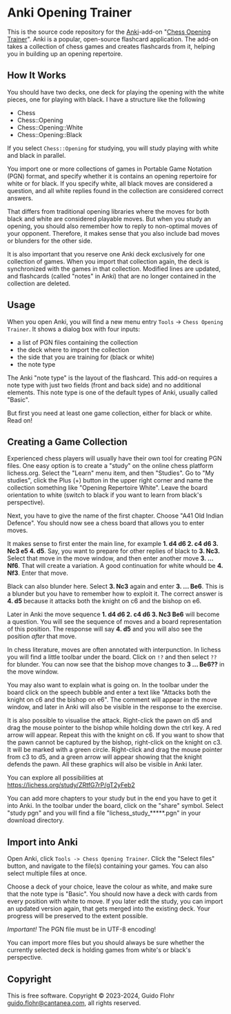 # Anki Opening Trainer

This is the source code repository for the
[Anki](https://apps.ankiweb.net/)-add-on
"[Chess Opening Trainer](https://ankiweb.net/shared/info/705507113)". Anki is
a popular, open-source flashcard application.  The add-on takes a collection of
chess games and creates flashcards from it, helping you in building up an
opening repertoire.

## How It Works

You should have two decks, one deck for playing the opening with the white
pieces, one for playing with black.  I have a structure like the following

* Chess
* Chess::Opening
* Chess::Opening::White
* Chess::Opening::Black

If you select `Chess::Opening` for studying, you will study playing with white
and black in parallel.

You import one or more collections of games in Portable Game Notation (PGN)
format, and specify whether it is contains an opening repertoire for white
or for black.  If you specify white, all black moves are considered a
question, and all white replies found in the collection are considered correct
answers.

That differs from traditional opening libraries where the moves for both
black and white are considered playable moves.  But when you study an opening,
you should also remember how to reply to non-optimal moves of your opponent.
Therefore, it makes sense that you also include bad moves or blunders for
the other side.

It is also important that you reserve one Anki deck exclusively for one
collection of games.  When you import that collection again, the deck is
synchronized with the games in that collection.  Modified lines are updated,
and flashcards (called "notes" in Anki) that are no longer contained in the
collection are deleted.

## Usage

When you open Anki, you will find a new menu entry `Tools` ->
`Chess Opening Trainer`.  It shows a dialog box with four inputs:

* a list of PGN files containing the collection
* the deck where to import the collection
* the side that you are training for (black or white)
* the note type

The Anki "note type" is the layout of the flashcard.  This add-on requires
a note type with just two fields (front and back side) and no additional
elements.  This note type is one of the default types of Anki, usually called
"Basic".

But first you need at least one game collection, either for black or white.
Read on!

## Creating a Game Collection

Experienced chess players will usually have their own tool for creating PGN
files.  One easy option is to create a "study" on the online chess platform
lichess.org.  Select the "Learn" menu item, and then "Studies".  Go to
"My studies", click the Plus (+) button in the upper right corner and name
the collection something like "Opening Repertoire White".  Leave the board
orientation to white (switch to black if you want to learn from black's
perspective).

Next, you have to give the name of the first chapter.  Choose "A41 Old
Indian Defence".  You should now see a chess board that allows you to enter
moves.

It makes sense to first enter the main line, for example **1. d4 d6 2. c4 d6
3. Nc3 e5 4. d5**.  Say, you want to prepare for other replies of black to **3. Nc3.**
Select that move in the move window, and then enter another move **3. ... Nf6**.
That will create a variation.  A good continuation for white whould be 
**4. Nf3**.  Enter that move.

Black can also blunder here.  Select **3. Nc3** again and enter **3. ... Be6**.  This is
a blunder but you have to remember how to exploit it.  The correct answer is
**4. d5** because it attacks both the knight on c6 and the bishop on e6.

Later in Anki the move sequence **1. d4 d6 2. c4 d6 3. Nc3 Be6** will become a
question.  You will see the sequence of moves and a board representation of
this position.  The response will say **4. d5** and you will also see the position
*after* that move.

In chess literature, moves are often annotated with interpunction.  In lichess
you will find a little toolbar under the board.  Click on `!?` and then select
`??` for blunder.  You can now see that the bishop move changes to **3 ... Be6??**
in the move window.

You may also want to explain what is going on.  In the toolbar under the board
click on the speech bubble and enter a text like "Attacks both the knight on c6
and the bishop on e6".  The comment will appear in the move window, and later
in Anki will also be visible in the response to the exercise.

It is also possible to visualise the attack.  Right-click the pawn on d5 and
drag the mouse pointer to the bishop while holding down the ctrl key.  A red
arrow will appear.  Repeat this with the knight on c6.  If you want to show
that the pawn cannot be captured by the bishop, right-click on the knight on
c3.  It will be marked with a green circle.  Right-click and drag the mouse
pointer from c3 to d5, and a green arrow will appear showing that the knight
defends the pawn.  All these graphics will also be visible in Anki later.

You can explore all possibilities at https://lichess.org/study/ZRtfG7rP/gT2yFeb2

You can add more chapters to your study but in the end you have to get it into
Anki.  In the toolbar under the board, click on the "share" symbol.  Select
"study pgn" and you will find a file "lichess_study_*****.pgn" in your
download directory.

## Import into Anki

Open Anki, click `Tools -> Chess Opening Trainer`. Click the "Select files" button,
and navigate to the file(s) containing your games.  You can also select multiple
files at once.

Choose a deck of your choice, leave the colour as white, and make sure that
the note type is "Basic".  You should now have a deck with cards from every
position with white to move.  If you later edit the study, you can import
an updated version again, that gets merged into the existing deck.  Your
progress will be preserved to the extent possible.

*Important!* The PGN file must be in UTF-8 encoding!

You can import more files but you should always be sure whether the
currently selected deck is holding games from white's or black's
perspective.

## Copyright

This is free software.  Copyright © 2023-2024, Guido
Flohr <guido.flohr@cantanea.com>, all rights reserved.
